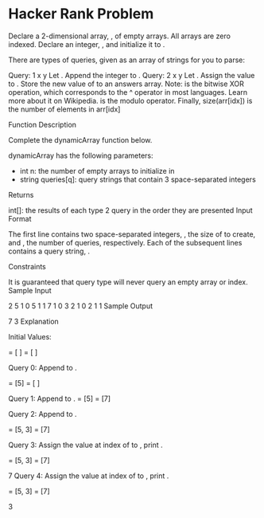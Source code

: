 # Hacker Rank Problem

Declare a 2-dimensional array, , of  empty arrays. All arrays are zero indexed.
Declare an integer, , and initialize it to .

There are  types of queries, given as an array of strings for you to parse:

Query: 1 x y
Let .
Append the integer  to .
Query: 2 x y
Let .
Assign the value  to .
Store the new value of  to an answers array.
Note:  is the bitwise XOR operation, which corresponds to the ^ operator in most languages. Learn more about it on Wikipedia.  is the modulo operator.
Finally, size(arr[idx]) is the number of elements in arr[idx]

Function Description

Complete the dynamicArray function below.

dynamicArray has the following parameters:
- int n: the number of empty arrays to initialize in 
- string queries[q]: query strings that contain 3 space-separated integers

Returns

int[]: the results of each type 2 query in the order they are presented
Input Format

The first line contains two space-separated integers, , the size of  to create, and , the number of queries, respectively.
Each of the  subsequent lines contains a query string, .

Constraints

It is guaranteed that query type  will never query an empty array or index.
Sample Input

2 5
1 0 5
1 1 7
1 0 3
2 1 0
2 1 1
Sample Output

7
3
Explanation

Initial Values:


 = [ ]
 = [ ]

Query 0: Append  to .

 = [5]
 = [ ]

Query 1: Append  to .
 = [5]
 = [7]

Query 2: Append  to .

 = [5, 3]
 = [7]

Query 3: Assign the value at index  of  to , print .

 = [5, 3]
 = [7]

7
Query 4: Assign the value at index  of  to , print .

 = [5, 3]
 = [7]

3